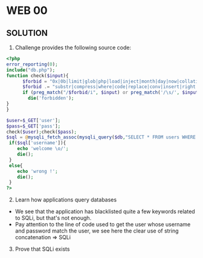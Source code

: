 # WEB 00
## SOLUTION
1.  Challenge provides the following source code:
```PHP
<?php
error_reporting(0);
include("db.php");
function check($input){
	  $forbid = "0x|0b|limit|glob|php|load|inject|month|day|now|collationlike|regexp|limit|_|information|schema|char|sin|cos|asin|procedure|trim|pad|make|mid";
      $forbid .= "substr|compress|where|code|replace|conv|insert|right|left|cast|ascii|x|hex|version|data|load_file|out|gcc|locate|count|reverse|b|y|z|--";
      if (preg_match("/$forbid/i", $input) or preg_match('/\s/', $input) or preg_match('/[\/\\\\]/', $input) or preg_match('/(--|#|\/\*)/', $input)) {
      	die('forbidden');
}
}

$user=$_GET['user'];
$pass=$_GET['pass'];
check($user);check($pass);
$sql = @mysqli_fetch_assoc(mysqli_query($db,"SELECT * FROM users WHERE username='{$user}' AND password='{$pass}';"));
 if($sql['username']){
 	echo 'welcome \o/';
 	die();
 }
 else{
 	echo 'wrong !';
 	die();
 }
?>
```
2. Learn how applications query databases  
* We see that the application has blacklisted quite a few keywords related to SQLi, but that's not enough.  
* Pay attention to the line of code used to get the user whose username and password match the user, we see here the clear use of string concatenation ⇒ SQLi
3. Prove that SQLi exists  